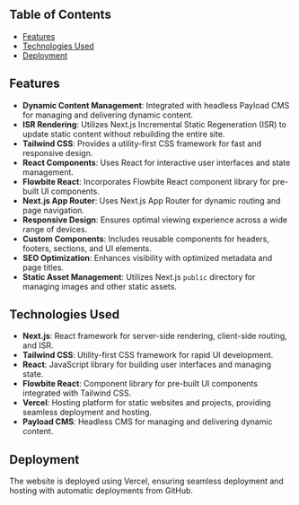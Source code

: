 ## Table of Contents

- [Features](#features)
- [Technologies Used](#technologies-used)
- [Deployment](#deployment)

## Features

- **Dynamic Content Management**: Integrated with headless Payload CMS for managing and delivering dynamic content.
- **ISR Rendering**: Utilizes Next.js Incremental Static Regeneration (ISR) to update static content without rebuilding the entire site.
- **Tailwind CSS**: Provides a utility-first CSS framework for fast and responsive design.
- **React Components**: Uses React for interactive user interfaces and state management.
- **Flowbite React**: Incorporates Flowbite React component library for pre-built UI components.
- **Next.js App Router**: Uses Next.js App Router for dynamic routing and page navigation.
- **Responsive Design**: Ensures optimal viewing experience across a wide range of devices.
- **Custom Components**: Includes reusable components for headers, footers, sections, and UI elements.
- **SEO Optimization**: Enhances visibility with optimized metadata and page titles.
- **Static Asset Management**: Utilizes Next.js `public` directory for managing images and other static assets.

## Technologies Used

- **Next.js**: React framework for server-side rendering, client-side routing, and ISR.
- **Tailwind CSS**: Utility-first CSS framework for rapid UI development.
- **React**: JavaScript library for building user interfaces and managing state.
- **Flowbite React**: Component library for pre-built UI components integrated with Tailwind CSS.
- **Vercel**: Hosting platform for static websites and projects, providing seamless deployment and hosting.
- **Payload CMS**: Headless CMS for managing and delivering dynamic content.

## Deployment

The website is deployed using Vercel, ensuring seamless deployment and hosting with automatic deployments from GitHub.
